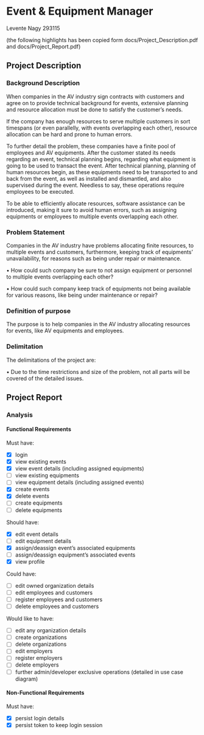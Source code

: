 # Event & Equipment Manager
Levente Nagy 293115

(the following highlights has been copied form docs/Project_Description.pdf and docs/Project_Report.pdf)

## Project Description
### Background Description
When companies in the AV industry sign contracts with customers and agree on to provide technical background for events, extensive planning and resource allocation must be done to satisfy the customer’s needs.

If the company has enough resources to serve multiple customers in sort timespans (or even parallelly, with events overlapping each other), resource allocation can be hard and prone to human errors.

To further detail the problem, these companies have a finite pool of employees and AV equipments. After the customer stated its needs regarding an event, technical planning begins, regarding what equipment is going to be used to transact the event. After technical planning, planning of human resources begin, as these equipments need to be transported to and back from the event, as well as installed and dismantled, and also supervised during the event. Needless to say, these operations require employees to be executed.

To be able to efficiently allocate resources, software assistance can be introduced, making it sure to avoid human errors, such as assigning equipments or employees to multiple events overlapping each other.

### Problem Statement
Companies in the AV industry have problems allocating finite resources, to multiple events and customers, furthermore, keeping track of equipments’ unavailability, for reasons such as being under repair or maintenance.

• How could such company be sure to not assign equipment or personnel to multiple events overlapping each other?

• How could such company keep track of equipments not being available for various reasons, like being under maintenance or repair?

### Definition of purpose
The purpose is to help companies in the AV industry allocating resources for events, like AV equipments and employees.

### Delimitation
The delimitations of the project are:

• Due to the time restrictions and size of the problem, not all parts will be covered of the detailed issues.

## Project Report
### Analysis
#### Functional Requirements
Must have:
- [x] login
- [x] view existing events
- [x] view event details (including assigned equipments)
- [ ] view existing equipments
- [ ] view equipment details (including assigned events)
- [x] create events
- [x] delete events
- [ ] create equipments
- [ ] delete equipments

Should have:
- [x] edit event details
- [ ] edit equipment details
- [x] assign/deassign event’s associated equipments
- [ ] assign/deassign equipment’s associated events
- [x] view profile

Could have:
- [ ] edit owned organization details
- [ ] edit employees and customers
- [ ] register employees and customers
- [ ] delete employees and customers

Would like to have:
- [ ] edit any organization details
- [ ] create organizations
- [ ] delete organizations
- [ ] edit employers
- [ ] register employers
- [ ] delete employers
- [ ] further admin/developer exclusive operations (detailed in use case diagram)
#### Non-Functional Requirements
Must have:
- [x] persist login details
- [x] persist token to keep login session